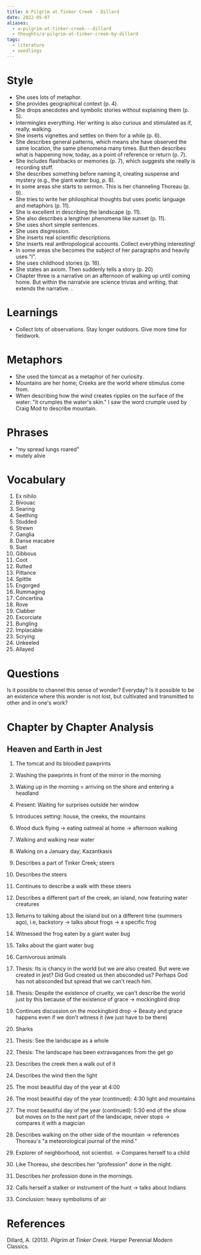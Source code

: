 ```yaml
---
title: A Pilgrim at Tinker Creek - Dillard
date: 2022-05-07
aliases:
  - a-pilgrim-at-tinker-creek---dillard
  - thoughts/a-pilgrim-at-tinker-creek-by-dillard
tags:
  - literature
  - seedlings
---
```


# Style

- She uses lots of metaphor.
- She provides geographical context (p. 4).
- She drops anecdotes and symbolic stories without explaining them (p. 5).
- Intermingles everything. Her writing is also curious and stimulated as if, really, walking.
- She inserts vignettes and settles on them for a while (p. 6).
- She describes general patterns, which means she have observed the same location, the same phenomena many times. But then describes what is happening now, today, as a point of reference or return (p. 7).
- She includes flashbacks or memories (p. 7), which suggests she really is recording stuff.
- She describes something before naming it, creating suspense and mystery (e.g., the giant water bug, p. 8).
- In some areas she starts to sermon. This is her channeling Thoreau (p. 9).
- She tries to write her philosphical thoughts but uses poetic language and metaphors (p. 11).
- She is excellent in describing the landscape (p. 11).
- She also describes a lengthier phenomena like sunset (p. 11).
- She uses short simple sentences.
- She uses disgression.
- She inserts real scientific descriptions.
- She inserts real anthropological accounts. Collect everything interesting!
- In some areas she becomes the subject of her paragraphs and heavily uses "I".
- She uses childhood stories (p. 16).
- She states an axiom. Then suddenly tells a story (p. 20)
- Chapter three is a narrative on an afternoon of walking up until coming home. But within the narratvie are science trivias and writing, that extends the narrative.
.
# Learnings

- Collect lots of observations. Stay longer outdoors. Give more time for fieldwork.

# Metaphors

- She used the tomcat as a metaphor of her curiosity.
- Mountains are her home; Creeks are the world where stimulus come from.
- When describing how the wind creates ripples on the surface of the water: "it crumples the water's skin." I saw the word crumple used by Craig Mod to describe mountain.

# Phrases

- "my spread lungs roared"
- mutely alive

# Vocabulary

1. Ex nihilo
2. Bivouac
3. Searing
4. Seething
5. Studded
6. Strewn
7. Ganglia
8. Danse macabre
9. Suet
10. Gibbous
11. Coot
12. Rutted
13. Pittance
14. Spittle
15. Engorged
16. Rummaging
17. Concertina
18. Rove
19. Clabber
20. Excorciate
21. Bungling
22. Implacable
23. Scrying
24. Unkeeled
25. Allayed

# Questions

Is it possible to channel this sense of wonder? Everyday? Is it possible to be an existence where this wonder is not lost, but cultivated and transmitted to other and in one's work?

# Chapter by Chapter Analysis

## Heaven and Earth in Jest

1. The tomcat and its bloodied pawprints
2. Washing the pawprints in front of the mirror in the morning

3. Waking up in the morning = arriving on the shore and entering a headland

4. Present: Waiting for surprises outside her window
5. Introduces setting: house, the creeks, the mountains

6. Wood duck flying -> eating oatmeal at home -> afternoon walking
7. Walking and walking near water
8. Walking on a January day; Kazantkasis
9. Describes a part of Tinker Creek; steers
10. Describes the steers
11. Continues to describe a walk with these steers
12. Describes a different part of the creek, an island, now featuring water creatures

13. Returns to talking about the island but on a different time (summers ago), i.e, backstory -> talks about frogs -> a specific frog
14. Witnessed the frog eaten by a giant water bug
15. Talks about the giant water bug
16. Carnivorous animals
17. Thesis: Its is chancy in the world but we are also created. But were we created in jest? Did God created us then absconded us? Perhaps God has not absconded but spread that we can't reach him.
18. Thesis: Despite the existence of cruelty, we can't describe the world just by this because of the existence of grace -> mockingbird drop
19. Continues discussion on the mockingbird drop -> Beauty and grace happens even if we don't witness it (we just have to be there)
20. Sharks
21. Thesis: See the landscape as a whole
22. Thesis: The landscape has been extravagances from the get go

23. Describes the creek then a walk out of it
24. Describes the wind then the light
25. The most beautiful day of the year at 4:00
26. The most beautiful day of the year (continued): 4:30 light and mountains
27. The most beautiful day of the year (continued): 5:30 end of the show but moves on to the next part of the landscape, never stops -> compares it with a magician

28. Describes walking on the other side of the mountain -> references Thoreau's "a meteorological journal of the mind."
29. Explorer of neighborhood, not scientist. -> Compares herself to a child
30. Like Thoreau, she describes her "profession" done in the night.
31. Describes her profession done in the mornings.
32. Calls herself a stalker or instrument of the hunt -> talks about Indians
33. Conclusion: heavy symbolisms of air

# References

Dillard, A. (2013). _Pilgrim at Tinker Creek_. Harper Perennial Modern Classics.
